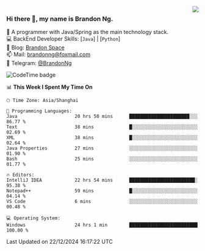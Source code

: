 <img  align="right" src="https://github-readme-stats-brandon0824.vercel.app/api/top-langs/?username=brandon0824&layout=compact">

### Hi there 👋, my name is Brandon Ng.

🌱 A programmer with Java/Spring as the main technology stack.  
💻 BackEnd Developer Skills: [`Java`] | [`Python`]  
📝 Blog: [Brandon Space](https://brandonng.tech)  
📫 Mail: brandonng@foxmail.com  
📰 Telegram: [@BrandonNg](https://t.me/BrandonNg24)  

![CodeTime badge](https://img.shields.io/endpoint?style=flat-square&url=https%3A%2F%2Fapi.codetime.dev%2Fshield%3Fid%3D128%26project%3D%26in%3D604800000)

<!--START_SECTION:waka-->
📊 **This Week I Spent My Time On** 

```text
🕑︎ Time Zone: Asia/Shanghai

💬 Programming Languages: 
Java                     20 hrs 50 mins      ██████████████████████░░░   86.77 % 
Text                     38 mins             █░░░░░░░░░░░░░░░░░░░░░░░░   02.69 % 
XML                      38 mins             █░░░░░░░░░░░░░░░░░░░░░░░░   02.64 % 
Java Properties          27 mins             ░░░░░░░░░░░░░░░░░░░░░░░░░   01.90 % 
Bash                     25 mins             ░░░░░░░░░░░░░░░░░░░░░░░░░   01.77 % 

🔥 Editors: 
IntelliJ IDEA            22 hrs 54 mins      ████████████████████████░   95.38 % 
Notepad++                59 mins             █░░░░░░░░░░░░░░░░░░░░░░░░   04.14 % 
VS Code                  6 mins              ░░░░░░░░░░░░░░░░░░░░░░░░░   00.48 % 

💻 Operating System: 
Windows                  24 hrs 1 min        █████████████████████████   100.00 % 
```


 Last Updated on 22/12/2024 16:17:22 UTC
<!--END_SECTION:waka-->
